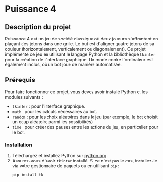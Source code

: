 # **Puissance 4**

## **Description du projet**
Puissance 4 est un jeu de société classique où deux joueurs s'affrontent en plaçant des jetons dans une grille. Le but est d'aligner quatre jetons de sa couleur (horizontalement, verticalement ou diagonalement). Ce projet implémente ce jeu en utilisant le langage Python et la bibliothèque `tkinter` pour la création de l'interface graphique. Un mode contre l'ordinateur est également inclus, où un bot joue de manière automatisée.

## **Prérequis**
Pour faire fonctionner ce projet, vous devez avoir installé Python et les modules suivants :
- `tkinter` : pour l'interface graphique.
- `math` : pour les calculs nécessaires au bot.
- `random` : pour les choix aléatoires dans le jeu (par exemple, le bot choisit un coup aléatoire parmi les possibilités).
- `time` : pour créer des pauses entre les actions du jeu, en particulier pour le bot.

### **Installation**
1. Téléchargez et installez Python sur [python.org](https://www.python.org/downloads/).
2. Assurez-vous d'avoir `tkinter` installé. Si ce n'est pas le cas, installez-le via votre gestionnaire de paquets ou en utilisant `pip` :
   ```bash
   pip install tk
